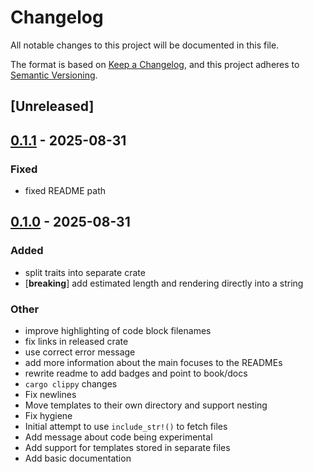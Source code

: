 # Changelog

All notable changes to this project will be documented in this file.

The format is based on [Keep a Changelog](https://keepachangelog.com/en/1.0.0/),
and this project adheres to [Semantic Versioning](https://semver.org/spec/v2.0.0.html).

## [Unreleased]

## [0.1.1](https://github.com/0b10011/oxiplate/compare/oxiplate-traits-v0.1.0...oxiplate-traits-v0.1.1) - 2025-08-31

### Fixed

- fixed README path

## [0.1.0](https://github.com/0b10011/oxiplate/releases/tag/oxiplate-traits-v0.1.0) - 2025-08-31

### Added

- split traits into separate crate
- [**breaking**] add estimated length and rendering directly into a string

### Other

- improve highlighting of code block filenames
- fix links in released crate
- use correct error message
- add more information about the main focuses to the READMEs
- rewrite readme to add badges and point to book/docs
- `cargo clippy` changes
- Fix newlines
- Move templates to their own directory and support nesting
- Fix hygiene
- Initial attempt to use `include_str!()` to fetch files
- Add message about code being experimental
- Add support for templates stored in separate files
- Add basic documentation
